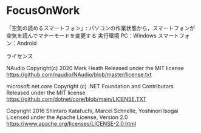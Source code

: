 # FocusOnWork
「空気の読めるスマートフォン」: パソコンの作業状態から，スマートフォンが空気を読んでマナーモードを変更する
実行環境
PC：Windows
スマートフォン：Android



ライセンス

NAudio 
Copyright(c) 2020 Mark Heath
Released under the MIT license
https://github.com/naudio/NAudio/blob/master/license.txt

microsoft.net.core
Copyright (c) .NET Foundation and Contributors
Released under the MIT license
https://github.com/dotnet/core/blob/main/LICENSE.TXT


Copyright 2016 Shintaro Katafuchi, Marcel Schnelle, Yoshinori Isogai
Licensed under the Apache License, Version 2.0 
https://www.apache.org/licenses/LICENSE-2.0.html
